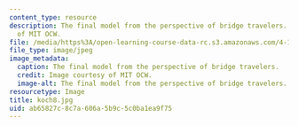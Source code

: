 ```yaml
---
content_type: resource
description: The final model from the perspective of bridge travelers. Image courtesy
  of MIT OCW.
file: /media/https%3A/open-learning-course-data-rc.s3.amazonaws.com/4-125a-architecture-studio-building-in-landscapes-fall-2005/ab65827c8c7a606a5b9c5c0ba1ea9f75_koch8.jpg
file_type: image/jpeg
image_metadata:
  caption: The final model from the perspective of bridge travelers.
  credit: Image courtesy of MIT OCW.
  image-alt: The final model from the perspective of bridge travelers.
resourcetype: Image
title: koch8.jpg
uid: ab65827c-8c7a-606a-5b9c-5c0ba1ea9f75
---
```

